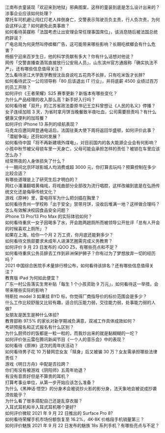 江南布衣童装现「欢迎来到地狱」邪典图案，这样的童装到底是怎么设计出来的？涉事企业应该如何处理？  
摩托车司机避让闯红灯老人摔倒身亡，交警表示驾驶员负主责，行人负次责，为何会这样认定？如何避免此类事故？  
如何看待英媒称「法国考虑让出安理会常任理事国席位」，该消息随后被法国总统府辟谣？  
广电总局为何突然叫停槟榔广告，这可能带来哪些影响？长期吃槟榔会有什么危害？  
杨振宁迎来百岁生日，他的科学贡献有多大？你有什么话想对他说？  
网传「交警直播查酒驾直接放行公安局人员」，山东滨州官方通报称「确实执法不严」，还有哪些信息值得关注？  
怎么看待浙江大学医学教授沈岳良说吃五花肉不长胖，只有吃米饭才长胖?  
如何看待武汉一公司领导称「80 后该退出 IT 行业」，并将底薪 4500 业绩过百万的员工开除？  
如何评价《王者荣耀》S25 赛季更新？新版本有哪些变化？  
为什么产品经理的收入那么高？新手好入行吗？  
如何看待被「双开」的江苏省政法委原书记王立科曾想让《人民的名义》停播？  
女子连续加班 3 天，为省时拿月饼当晚餐致半夜吐血，公司需要担责吗？有什么健康又便利的加班餐？  
如何评价 iPhone 13 系列的续航表现？  
马克龙应邀同拜登通电话后，法国驻美大使下周将返回华盛顿，如何评价此事？「潜艇争端」还将如何发展？  
如何看待中国「将不再新建境外煤电」，对目前国内的各大能源企业会有何影响？  
小孩中秋节被父母锁车里一天身亡，父母可能会承担怎样的责任？被锁在车里应该怎么办？  
经常熬夜的人身体损失了什么？  
十一期间北京环球影城人均消费或超 3000 元，你打算去玩吗？预算控制在多少比较合适？  
有哪些道理是上了研究生后才明白的？  
网红小潘潘翻唱黄梅戏，将戏曲部分全部改为流行唱腔，这样改编到底是在弘扬传统文化还是侮辱传统文化？  
游戏《原神》里，雷电将军为什么把剑插在胸里？  
如何看待贵州一学校称「出于安全」禁带月饼，没收后堆满一地？这样做合理吗？怎么有效解决校园食品安全问题？  
iPhone 13 Pro/13 Pro Max 的实际体验如何？  
如何看待重庆一女子因喝多了水，开会跑两趟厕所而被领导公开批评「总有人开会的时候喜欢上厕所」？  
如果在上海，给你一个月 2 万工资，你月底还能剩多少？  
如何看待文旅部要求未成年人进演艺圈需完成义务教育？  
如何评价 9 月 23 日发布的 iQOO Z5，有哪些亮点和不足？  
如何看待重庆公务员辞去工作到非洲保护狮子？你有过为了梦想放弃一切的经历吗？  
2021 中国综合医院手术量排行榜公布，如何看待该排名？还有哪些信息值得关注？  
教育版 iPad 为何如此便宜？  
广东一村公告落实生育补贴「每生 1 个小孩资助 9 万元」，如何看待这一举措，会带来哪些实际的影响？  
特斯拉 model 3 如果挂 BYD 标，你觉得厂商指导价的标价范围会是多少？  
什么工作比较舒服又比较有趣，适合抗压能力弱，交往能力弱，处事能力弱的人做?  
女朋友是医生是种什么体验?  
教育部称 97.5% 的家长对新学期减负满意，双减工作具体成效如何？  
考研预报名和正式报名有什么区别？  
为什么厨师炒的饭都是一粒一粒的，而我炒出来的就是黏糊糊的一坨？  
如何评价张云雷在腾讯新闻节目《一个人的音乐会》中的表现？  
如何看待《原神》这次的周年庆活动？  
如何看待男子花 10 万替网恋女友「赎身」后又被骗 30 万？女友需承担哪些法律责任？  
游戏《明日方舟》中配是否拉跨？  
你们有没有被游戏《阴阳师》五周年劝退？  
有没有音质好但是不算贵的耳机？  
打算考事业单位，从第一步开始应该怎么准备？  
为什么《黑神话·悟空》的分身术会被说抄火影的影分身，法天象地会被说成抄袭须佐能乎？  
为什么看了很多搭配自己还是乱穿衣服？  
入耳式耳机和半入耳式耳机哪个更好?  
如何评价微软 2021 年 9 月 22 日推出的 Surface Pro 8?  
如何看待荣耀手机市场份额恢复至 16.2%，4K-8K 价格段手机销量第三？  
如何评价魅族 2021 年 9 月 22 日发布的魅族 18s 系列手机？有哪些亮点与不足？  
